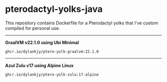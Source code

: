 # pterodactyl-yolks-java
This repository contains Dockerfile for a Pterodactyl yolks that I've custom compiled for personal use.

---

**GraalVM v22.1.0 using Ubi Minimal**
```
ghcr.io/dylankjy/ptero-yolk-graalvm:22.1.0
```

---

**Azul Zulu v17 using Alpine Linux**
```
ghcr.io/dylankjy/ptero-yolk-zulu:17-alpine
```
